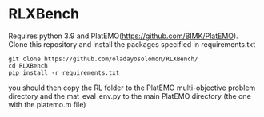 # RLXBench
Requires python 3.9 and PlatEMO(https://github.com/BIMK/PlatEMO). <br />
Clone this repository and install the packages specified in requirements.txt <br />
```
git clone https://github.com/oladayosolomon/RLXBench/
cd RLXBench
pip install -r requirements.txt
```
you should then copy the RL folder to the PlatEMO multi-objective problem directory and the mat_eval_env.py to the main PlatEMO directory (the one with the platemo.m file)

